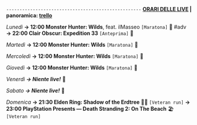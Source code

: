<code>---------------------------------------------------</code>
<b><u>ORARI DELLE LIVE</u> | panoramica: <a href="https://trello.com/b/iKwdSGf3/sabaku">trello</a></b>

<i>Lunedì</i>
<b>→ 12:00 Monster Hunter: Wilds</b>, feat. ilMasseo <code>[Maratona]</code> 🐗 #adv
<b>→ 22:00 Clair Obscur: Expedition 33</b> <code>[Anteprima]</code> 👣

<i>Martedì</i>
<b>→ 12:00 Monster Hunter: Wilds</b> <code>[Maratona]</code> 🐗

<i>Mercoledì</i>
<b>→ 12:00 Monster Hunter: Wilds</b> <code>[Maratona]</code> 🐗

<i>Giovedì</i>
<b>→ 12:00 Monster Hunter: Wilds</b> <code>[Maratona]</code> 🐗

<i>Venerdì</i>
<b><i>→ Niente live!</i></b> 🕺

<i>Sabato</i>
<b><i>→ Niente live!</i></b> 🕺

<i>Domenica</i>
<b>→ 21:30 Elden Ring: Shadow of the Erdtree</b> 🌲🌑 <code>[Veteran run]</code>
<b>→ 23:00 PlayStation Presents — Death Stranding 2: On The Beach</b> 🏖️ <code>[Veteran run]</code>
